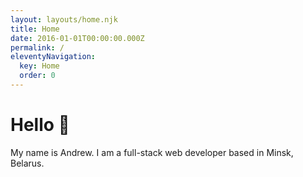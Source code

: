 ```yaml
---
layout: layouts/home.njk
title: Home
date: 2016-01-01T00:00:00.000Z
permalink: /
eleventyNavigation:
  key: Home
  order: 0
---
```

# Hello 👋

My name is Andrew. I am a full-stack web developer based in Minsk, Belarus.
